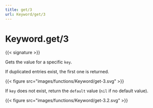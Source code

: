 ```yaml
---
title: get/3
url: Keyword/get/3
---
```


# Keyword.get/3

{{< signature >}}

Gets the value for a specific `key`.

If duplicated entries exist, the first one is returned.

{{< figure src="images/functions/Keyword/get-3.svg" >}}

If `key` does not exist, return the `default` value (`nil` if no default value).

{{< figure src="images/functions/Keyword/get-3.2.svg" >}}
